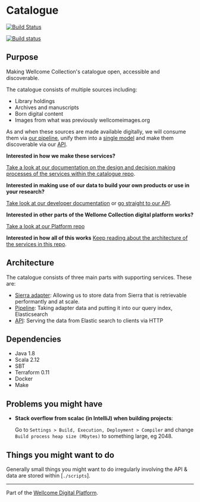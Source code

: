 # Catalogue

[![Build Status](https://travis-ci.org/wellcomecollection/catalogue.svg?branch=master)](https://travis-ci.org/wellcomecollection/catalogue)

[![Build status](https://badge.buildkite.com/0ca819db1215b66ecb17019d8ee5331d8e537094d051141219.svg)](https://buildkite.com/wellcome-collection/catalogue)

## Purpose

Making Wellcome Collection's catalogue open, accessible and
discoverable.

The catalogue consists of multiple sources including:
* Library holdings
* Archives and manuscripts
* Born digital content
* Images from what was previously wellcomeimages.org

As and when these sources are made available digitally, we will consume
them via [our pipeline](./pipeline), unify them into a
[single model](./common/internal_model) and make them discoverable via
our [API](./api).

**Interested in how we make these services?**

[Take a look at our documentation on the design and decision making
processes of the services within the catalogue repo][catalogue docs].

**Interested in making use of our data to build your own products or
use in your research?**

[Take look at our developer documentation][api developer docs] or
[go straight to our API][api].

**Interested in other parts of the Wellome Collection digital platform
works?**

[Take a look at our Platform repo][platform repo]

**Interested in how all of this works**
[Keep reading about the architecture of the services in this repo](#architecture).


## Architecture

The catalogue consists of three main parts with supporting services.
These are:

* [Sierra adapter](sierra_adapter.md): Allowing us to store data from
  Sierra that is retrievable performantly and at scale.
* [Pipeline](pipeline.md): Taking adapter data and putting it into our query index, Elasticsearch
* [API](api/): Serving the data from Elastic search to clients via HTTP 


## Dependencies

* Java 1.8
* Scala 2.12
* SBT
* Terraform 0.11
* Docker
* Make


## Problems you might have

* **Stack overflow from scalac \(in IntelliJ\) when building projects**:

  Go to `Settings > Build, Execution, Deployment > Compiler` and change
  `Build process heap size (Mbytes)` to something large, eg 2048.


## Things you might want to do

Generally small things you might want to do irregularly involving the
API & data are stored within \[`./scripts`\].

---

Part of the [Wellcome Digital Platform][platform repo].


[catalogue docs]: https://docs.wellcomecollection.org/catalogue/
[api developer docs]: https://developers.wellcomecollection.org/catalogue/
[api]: https://api.wellcomecollection.org/catalogue
[platform repo]: [https://github.com/wellcomecollection/platform]
